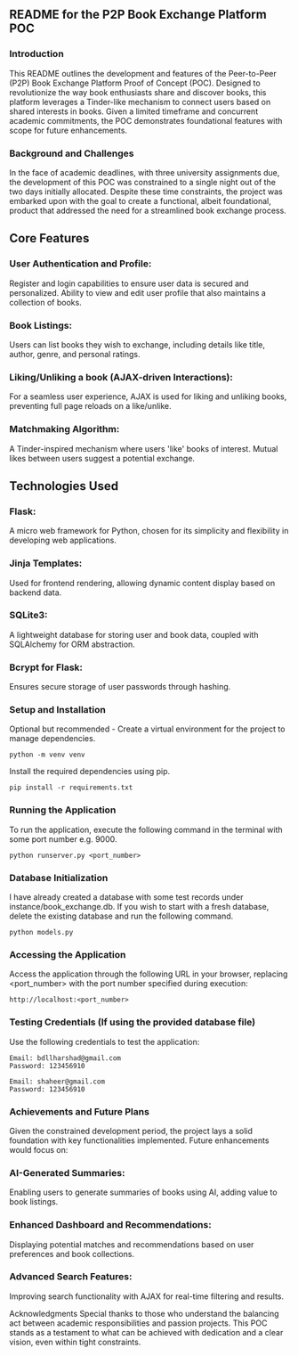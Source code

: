 ## README for the P2P Book Exchange Platform POC
### Introduction
This README outlines the development and features of the Peer-to-Peer (P2P) Book Exchange Platform Proof of Concept (POC). Designed to revolutionize the way book enthusiasts share and discover books, this platform leverages a Tinder-like mechanism to connect users based on shared interests in books. Given a limited timeframe and concurrent academic commitments, the POC demonstrates foundational features with scope for future enhancements.

### Background and Challenges
In the face of academic deadlines, with three university assignments due, the development of this POC was constrained to a single night out of the two days initially allocated. Despite these time constraints, the project was embarked upon with the goal to create a functional, albeit foundational, product that addressed the need for a streamlined book exchange process.

## Core Features
### User Authentication and Profile: 
Register and login capabilities to ensure user data is secured and personalized. Ability to view and edit user profile that also maintains a collection of books.
### Book Listings: 
Users can list books they wish to exchange, including details like title, author, genre, and personal ratings.

### Liking/Unliking a book (AJAX-driven Interactions):
For a seamless user experience, AJAX is used for liking and unliking books, preventing full page reloads on a like/unlike.

### Matchmaking Algorithm: 
A Tinder-inspired mechanism where users 'like' books of interest. Mutual likes between users suggest a potential exchange.

## Technologies Used
### Flask: 
A micro web framework for Python, chosen for its simplicity and flexibility in developing web applications.
### Jinja Templates: 
Used for frontend rendering, allowing dynamic content display based on backend data.
### SQLite3: 
A lightweight database for storing user and book data, coupled with SQLAlchemy for ORM abstraction.
### Bcrypt for Flask: 
Ensures secure storage of user passwords through hashing.

### Setup and Installation
Optional but recommended - Create a virtual environment for the project to manage dependencies.
```
python -m venv venv
```
Install the required dependencies using pip.
```
pip install -r requirements.txt
```
### Running the Application
To run the application, execute the following command in the terminal with some port number e.g. 9000.
```
python runserver.py <port_number>
```
### Database Initialization
I have already created a database with some test records under instance/book_exchange.db. If you wish to start with a fresh database, delete the existing database and run the following command.
```
python models.py
```

### Accessing the Application
Access the application through the following URL in your browser, replacing <port_number> with the port number specified during execution:
```
http://localhost:<port_number>
```
### Testing Credentials (If using the provided database file)
Use the following credentials to test the application:
```
Email: bdllharshad@gmail.com
Password: 123456910
```
```
Email: shaheer@gmail.com
Password: 123456910
```

### Achievements and Future Plans
Given the constrained development period, the project lays a solid foundation with key functionalities implemented. Future enhancements would focus on:

### AI-Generated Summaries:
Enabling users to generate summaries of books using AI, adding value to book listings.

### Enhanced Dashboard and Recommendations: 
Displaying potential matches and recommendations based on user preferences and book collections.

### Advanced Search Features: 
Improving search functionality with AJAX for real-time filtering and results.



Acknowledgments
Special thanks to those who understand the balancing act between academic responsibilities and passion projects. This POC stands as a testament to what can be achieved with dedication and a clear vision, even within tight constraints.

